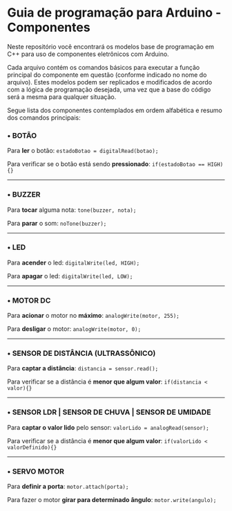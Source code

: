 # Guia de programação para Arduino - Componentes
Neste repositório você encontrará os modelos base de programação em C++ para uso de componentes eletrônicos com Arduino.

Cada arquivo contém os comandos básicos para executar a função principal do componente em questão (conforme indicado no nome do arquivo). Estes modelos podem ser replicados e modificados de acordo com a lógica de programação desejada, uma vez que a base do código será a mesma para qualquer situação.

Segue lista dos componentes contemplados em ordem alfabética e resumo dos comandos principais:


### • BOTÃO
Para __ler__ o botão: ``estadoBotao = digitalRead(botao);`` 

Para verificar se o botão está sendo __pressionado__: ``if(estadoBotao == HIGH){}``

---
### • BUZZER
Para __tocar__ alguma nota: ``tone(buzzer, nota);`` 

Para __parar__ o som: ``noTone(buzzer);``

---
### • LED
Para __acender__ o led: ``digitalWrite(led, HIGH);`` 

Para __apagar__ o led: ``digitalWrite(led, LOW);``

---
### • MOTOR DC
Para __acionar__ o motor no __máximo__: ``analogWrite(motor, 255);`` 

Para __desligar__ o motor: ``analogWrite(motor, 0);``

---
### • SENSOR DE DISTÂNCIA (ULTRASSÔNICO)
Para __captar a distância__: ``distancia = sensor.read();``

Para verificar se a distância é __menor que algum valor__: ``if(distancia < valor){}``

---
### • SENSOR LDR | SENSOR DE CHUVA | SENSOR DE UMIDADE
Para __captar o valor lido__ pelo sensor: ``valorLido = analogRead(sensor);``

Para verificar se a distância é __menor que algum valor__: ``if(valorLido < valorDefinido){}``

---
### • SERVO MOTOR
Para __definir a porta__: ``motor.attach(porta);``

Para fazer o motor __girar para determinado ângulo__: ``motor.write(angulo);``
